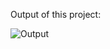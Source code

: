 Output of this project:

![Output](https://github.com/Afnan5750/E-commerce/assets/155257728/c7794d3c-5e48-4ee7-949d-1d14e5d0c4fd)
